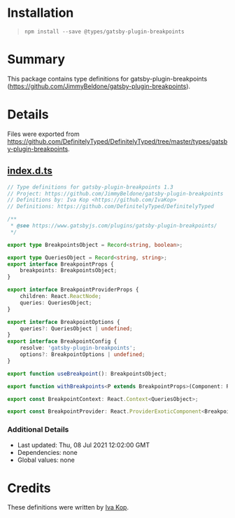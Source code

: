 # Installation
> `npm install --save @types/gatsby-plugin-breakpoints`

# Summary
This package contains type definitions for gatsby-plugin-breakpoints (https://github.com/JimmyBeldone/gatsby-plugin-breakpoints).

# Details
Files were exported from https://github.com/DefinitelyTyped/DefinitelyTyped/tree/master/types/gatsby-plugin-breakpoints.
## [index.d.ts](https://github.com/DefinitelyTyped/DefinitelyTyped/tree/master/types/gatsby-plugin-breakpoints/index.d.ts)
````ts
// Type definitions for gatsby-plugin-breakpoints 1.3
// Project: https://github.com/JimmyBeldone/gatsby-plugin-breakpoints
// Definitions by: Iva Kop <https://github.com/IvaKop>
// Definitions: https://github.com/DefinitelyTyped/DefinitelyTyped

/**
 * @see https://www.gatsbyjs.com/plugins/gatsby-plugin-breakpoints/
 */

export type BreakpointsObject = Record<string, boolean>;

export type QueriesObject = Record<string, string>;
export interface BreakpointProps {
    breakpoints: BreakpointsObject;
}

export interface BreakpointProviderProps {
    children: React.ReactNode;
    queries: QueriesObject;
}

export interface BreakpointOptions {
    queries?: QueriesObject | undefined;
}
export interface BreakpointConfig {
    resolve: 'gatsby-plugin-breakpoints';
    options?: BreakpointOptions | undefined;
}

export function useBreakpoint(): BreakpointsObject;

export function withBreakpoints<P extends BreakpointProps>(Component: React.ComponentType<P>): React.ComponentType<P>;

export const BreakpointContext: React.Context<QueriesObject>;

export const BreakpointProvider: React.ProviderExoticComponent<BreakpointProviderProps>;

````

### Additional Details
 * Last updated: Thu, 08 Jul 2021 12:02:00 GMT
 * Dependencies: none
 * Global values: none

# Credits
These definitions were written by [Iva Kop](https://github.com/IvaKop).
